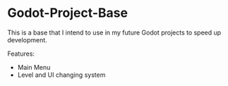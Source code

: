 # Godot-Project-Base

This is a base that I intend to use in my future Godot projects to speed up development.

Features:
- Main Menu
- Level and UI changing system

